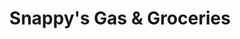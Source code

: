 ---
title: "Snappy's Gas & Groceries"
url: /vancouver/snappys-gas-und-groceries/
shop: Lebensmittel
---